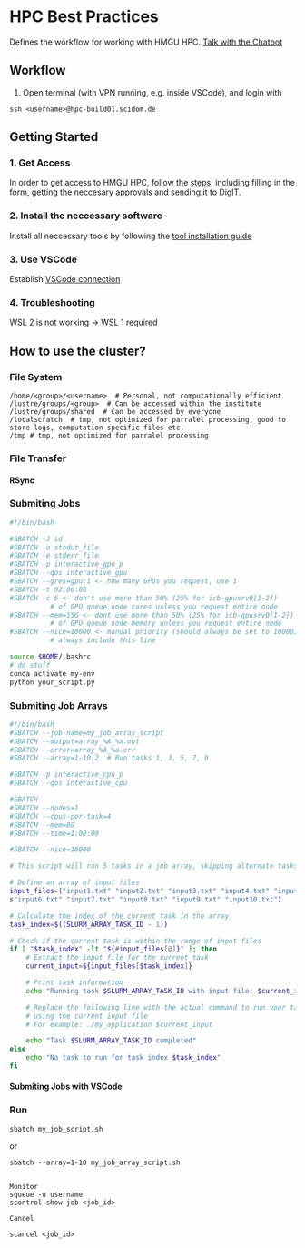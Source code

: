 # HPC Best Practices
Defines the workflow for working with HMGU HPC. [Talk with the Chatbot](https://teams.microsoft.com/l/app/f6405520-7907-4464-8f6e-9889e2fb7d8f?templateInstanceId=e249fd29-3a61-4e73-baae-65341c449294&environment=Default-e229e493-1bf2-40a7-9b84-85f6c23aeed8)

## Workflow

1. Open terminal (with VPN running, e.g. inside VSCode), and login with 
```
ssh <username>@hpc-build01.scidom.de
```




## Getting Started

### 1. Get Access

In order to get access to HMGU HPC, follow the [steps](https://hmgu.sharepoint.com/sites/hpc-wiki/SitePages/HPC-Onboarding.aspx?xsdata=MDV8MDJ8YWRhbS5pemRlYnNraUBoZWxtaG9sdHotbXVuaWNoLmRlfGI2NTEwY2I2NDcxMDQ2Y2I4NWYxMDhkYzVmYTM4MDEzfGUyMjllNDkzMWJmMjQwYTc5Yjg0ODVmNmMyM2FlZWQ4fDB8MHw2Mzg0OTA0MDMwMjQxNDUyMzh8VW5rbm93bnxUV0ZwYkdac2IzZDhleUpXSWpvaU1DNHdMakF3TURBaUxDSlFJam9pVjJsdU16SWlMQ0pCVGlJNklrMWhhV3dpTENKWFZDSTZNbjA9fDB8fHw%3D&sdata=YjhFWG51ZmY3VHlsWFJzdnBGcEdiUWhDMkxjT3NiZ2RadEpYd3hJOGlNOD0%3D&CT=1716966009623&OR=OWA-NT-Mail&CID=d7428f61-5cd7-52c5-4840-bfc600eafc2c&clickParams=eyJYLUFwcE5hbWUiOiJNaWNyb3NvZnQgT3V0bG9vayBXZWIgQXBwIiwiWC1BcHBWZXJzaW9uIjoiMjAyNDA0MTkwMDcuMjgiLCJPUyI6IldpbmRvd3MgMTEifQ%3D%3D), including filling in the form, getting the neccesary approvals and sending it to [DigIT](digit-hpc@helmholtz-munich.de). 


### 2. Install the neccessary software

Install all neccessary tools by following the [tool installation guide](https://bioinformatics_core.ascgitlab.helmholtz-muenchen.de/it_hpc_documentation/Installations.html)

### 3. Use VSCode

Establish [VSCode connection](https://bioinformatics_core.ascgitlab.helmholtz-muenchen.de/it_hpc_documentation/Installations.html#VSCode-Cluster-Connection)

### 4. Troubleshooting

WSL 2 is not working -> WSL 1 required

## How to use the cluster?

### File System

```
/home/<group>/<username>  # Personal, not computationally efficient
/lustre/groups/<group>  # Can be accessed within the institute
/lustre/groups/shared  # Can be accessed by everyone
/localscratch  # tmp, not optimized for parralel processing, good to store logs, computation specific files etc. 
/tmp # tmp, not optimized for parralel processing
```

### File Transfer

#### RSync

### Submiting Jobs

```bash
#!/bin/bash

#SBATCH -J id
#SBATCH -o stodut_file
#SBATCH -e stderr_file
#SBATCH -p interactive_gpu_p
#SBATCH --qos interactive_gpu
#SBATCH --gres=gpu:1 <- how many GPUs you request, use 1
#SBATCH -t 02:00:00
#SBATCH -c 6 <- don't use more than 50% (25% for icb-gpusrv0[1-2]) 
          # of GPU queue node cores unless you request entire node
#SBATCH --mem=15G <- dont use more than 50% (25% for icb-gpusrv0[1-2]) 
          # of GPU queue node memory unless you request entire node
#SBATCH --nice=10000 <- manual priority (should always be set to 10000), 
          # always include this line

source $HOME/.bashrc
# do stuff
conda activate my-env
python your_script.py
```

### Submiting Job Arrays

```bash
#!/bin/bash
#SBATCH --job-name=my_job_array_script
#SBATCH --output=array_%A_%a.out
#SBATCH --error=array_%A_%a.err
#SBATCH --array=1-10:2  # Run tasks 1, 3, 5, 7, 9

#SBATCH -p interactive_cpu_p
#SBATCH --qos interactive_cpu

#SBATCH 
#SBATCH --nodes=1
#SBATCH --cpus-per-task=4
#SBATCH --mem=8G
#SBATCH --time=1:00:00

#SBATCH --nice=10000

# This script will run 5 tasks in a job array, skipping alternate tasks

# Define an array of input files
input_files=("input1.txt" "input2.txt" "input3.txt" "input4.txt" "input5.txt" 
s"input6.txt" "input7.txt" "input8.txt" "input9.txt" "input10.txt")

# Calculate the index of the current task in the array
task_index=$((SLURM_ARRAY_TASK_ID - 1))

# Check if the current task is within the range of input files
if [ "$task_index" -lt "${#input_files[@]}" ]; then
    # Extract the input file for the current task
    current_input=${input_files[$task_index]}

    # Print task information
    echo "Running task $SLURM_ARRAY_TASK_ID with input file: $current_input"

    # Replace the following line with the actual command to run your task 
    # using the current input file
    # For example: ./my_application $current_input

    echo "Task $SLURM_ARRAY_TASK_ID completed"
else
    echo "No task to run for task index $task_index"
fi
```

#### Submiting Jobs with VSCode

### Run
```
sbatch my_job_script.sh
```
or
```
sbatch --array=1-10 my_job_array_script.sh


Monitor
squeue -u username
scontrol show job <job_id>

Cancel

scancel <job_id>

```

